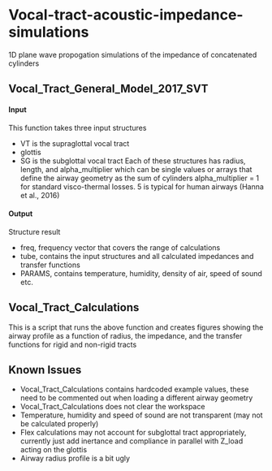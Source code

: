 # Vocal-tract-acoustic-impedance-simulations
1D plane wave propogation simulations of the impedance of concatenated cylinders

## Vocal_Tract_General_Model_2017_SVT
#### Input
This function takes three input structures
- VT is the supraglottal vocal tract
- glottis
- SG is the subglottal vocal tract
Each of these structures has radius, length, and alpha_multiplier which can be single values or arrays that define the airway geometry as the sum of cylinders
alpha_multiplier = 1 for standard visco-thermal losses. 5 is typical for human airways (Hanna et al., 2016)
#### Output
Structure result
- freq, frequency vector that covers the range of calculations
- tube, contains the input structures and all calculated impedances and transfer functions
- PARAMS, contains temperature, humidity, density of air, speed of sound etc.

## Vocal_Tract_Calculations 
This is a script that runs the above function and creates figures showing the airway profile as a function of radius, the impedance, and the transfer functions for rigid and non-rigid tracts

## Known Issues
- Vocal_Tract_Calculations contains hardcoded example values, these need to be commented out when loading a different airway geometry
- Vocal_Tract_Calculations does not clear the workspace
- Temperature, humidity and speed of sound are not transparent (may not be calculated properly)
- Flex calculations may not account for subglottal tract appropriately, currently just add inertance and compliance in parallel with Z_load acting on the glottis
- Airway radius profile is a bit ugly
